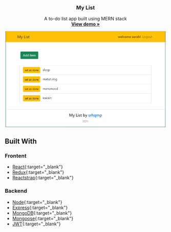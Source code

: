 <p align="center">
  <h3 align="center">My List</h3>

  <p align="center">
    A to-do list app built using MERN stack
    <br />
    <a href="https://my-list-by-srhqmp.herokuapp.com/" target="_blank"><strong>View demo »</strong></a>
  </p>

  <div align="center">
    <a href="https://my-list-by-srhqmp.herokuapp.com/"  target="_blank">
    <img src="./img/img-1.PNG" alt="project image" width="500" height="auto">
  </a>
  </div>
</p>

## Built With

### Frontent

- [React](https://reactjs.org/){:target="_blank"}
- [Redux](https://redux.js.org/){:target="_blank"}
- [Reactstrap](https://reactstrap.github.io/){:target="_blank"}

### Backend

- [Node](https://nodejs.org/en/){:target="_blank"}
- [Express](https://expressjs.com/){:target="_blank"}
- [MongoDB](https://www.mongodb.com/){:target="_blank"}
- [Mongoose](https://mongoosejs.com/){:target="_blank"}
- [JWT](https://jwt.io/){:target="_blank"}
